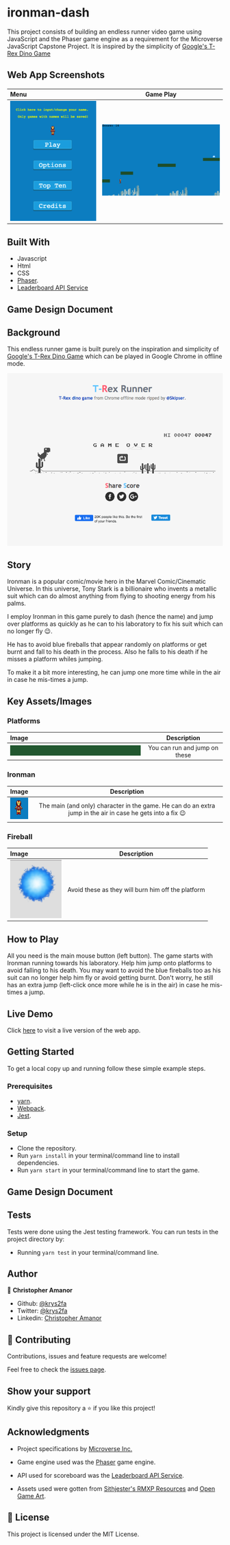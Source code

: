 # ironman-dash
This project consists of building an endless runner video game using JavaScript and the Phaser game engine as a requirement for the Microverse JavaScript Capstone Project.
It is inspired by the simplicity of [Google's T-Rex Dino Game](http://www.trex-game.skipser.com/)

## Web App Screenshots
####
| Menu           | Game Play     |
| :------------- | :----------: |
|![](./src/assets/screenshots/menu.png) | ![](./src/assets/screenshots/gameplay.png)   |


## Built With

- Javascript
- Html
- CSS
- [Phaser](https://phaser.io).
- [Leaderboard API Service](https://www.notion.so/microverse/Leaderboard-API-service-24c0c3c116974ac49488d4eb0267ade3)

## Game Design Document

## Background
This endless runner game is built purely on the inspiration and simplicity of [Google's T-Rex Dino Game](http://www.trex-game.skipser.com/) which can be played in Google Chrome in offline mode.

![](./src/assets/screenshots/trex-runner.png)


## Story
Ironman is a popular comic/movie hero in the Marvel Comic/Cinematic Universe. In this universe, Tony Stark is a billionaire who invents a metallic suit which can do almost anything from flying to shooting energy from his palms.

I employ Ironman in this game purely to dash (hence the name) and jump over platforms as quickly as he can to his laboratory to fix his suit which can no longer fly :wink:.

He has to avoid blue fireballs that appear randomly on platforms or get burnt and fall to his death in the process. Also he falls to his death if he misses a platform whiles jumping.

To make it a bit more interesting, he can jump one more time while in the air in case he mis-times a jump.

## Key Assets/Images

### Platforms
| Image           | Description    |
| :------------- | :----------: |
|![](./src/assets/game/platform.png) | You can run and jump on these |



### Ironman

| Image           | Description    |
| :------------- | :----------: |
|![](./src/assets/screenshots/ironman.png) | The main (and only) character in the game. He can do an extra jump in the air in case he gets into a fix :wink: |


### Fireball
| Image           | Description    |
| :------------- | :----------: |
|![](./src/assets/screenshots/fireball.png) | Avoid these as they will burn him off the platform |


## How to Play

All you need is the main mouse button (left button). The game starts with Ironman running towards his laboratory. Help him jump onto platforms to avoid falling to his death. You may want to avoid the blue fireballs too as his suit can no longer help him fly or avoid getting burnt.
Don't worry, he still has an extra jump (left-click once more while he is in the air) in case he mis-times a jump.

## Live Demo

Click [here](https://ironman-dash.netlify.app/) to visit a live version of the web app.

## Getting Started

To get a local copy up and running follow these simple example steps.

### Prerequisites

- [yarn](https://yarnpkg.com/lang/en/).
- [Webpack](https://webpack.js.org/).
- [Jest](http://jestjs.io).

### Setup
- Clone the repository.
- Run `yarn install` in your terminal/command line to install dependencies.
- Run `yarn start` in your terminal/command line to start the game.

## Game Design Document

## Tests
Tests were done using the Jest testing framework. You can run tests in the project directory by:
- Running `yarn test` in your terminal/command line.

## Author

👤 **Christopher Amanor**

- Github: [@krys2fa](https://github.com/krys2fa)
- Twitter: [@krys2fa](https://twitter.com/krys2fa)
- Linkedin: [Christopher Amanor](https://www.linkedin.com/in/christopher-amanor/)

## 🤝 Contributing

Contributions, issues and feature requests are welcome!

Feel free to check the [issues page](https://github.com/krys2fa/ironman-dash/issues).

## Show your support

Kindly give this repository a ⭐️ if you like this project!

## Acknowledgments

- Project specifications by [Microverse Inc.](https://www.microverse.org)

- Game engine used was the [Phaser](https://phaser.io) game engine.

- API used for scoreboard was the [Leaderboard API Service](https://www.notion.so/microverse/Leaderboard-API-service-24c0c3c116974ac49488d4eb0267ade3).

- Assets used were gotten from [Sithjester's RMXP Resources](http://untamed.wild-refuge.net/rmxpresources.php) and [Open Game Art](https://opengameart.org/).

## 📝 License

This project is licensed under the MIT License.
